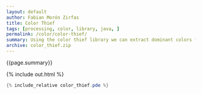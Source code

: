 ```yaml
---
layout: default
author: Fabian Morón Zirfas
title: Color Thief
tags: [processing, color, library, java, ]
permalink: /color/color-thief/
summary: Using the color thief library we can extract dominant colors from an image.
archive: color_thief.zip
---
```


<div class="hero">{{page.summary}}</div>

<!-- more -->

{% include out.html %}

```java
{% include_relative color_thief.pde %}
```



